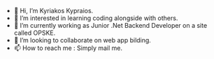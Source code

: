 - 👋 Hi, I’m Kyriakos Kypraios.
- 👀 I’m interested in learning coding alongside with others.
- 🌱 I’m currently working as Junior .Net Backend Developer on a site called OPSKE.
- 💞️ I’m looking to collaborate on web app bilding.
- 📫 How to reach me : Simply mail me.

<!---
kyrkyp/kyrkyp is a ✨ special ✨ repository because its `README.md` (this file) appears on your GitHub profile.
You can click the Preview link to take a look at your changes.
--->
